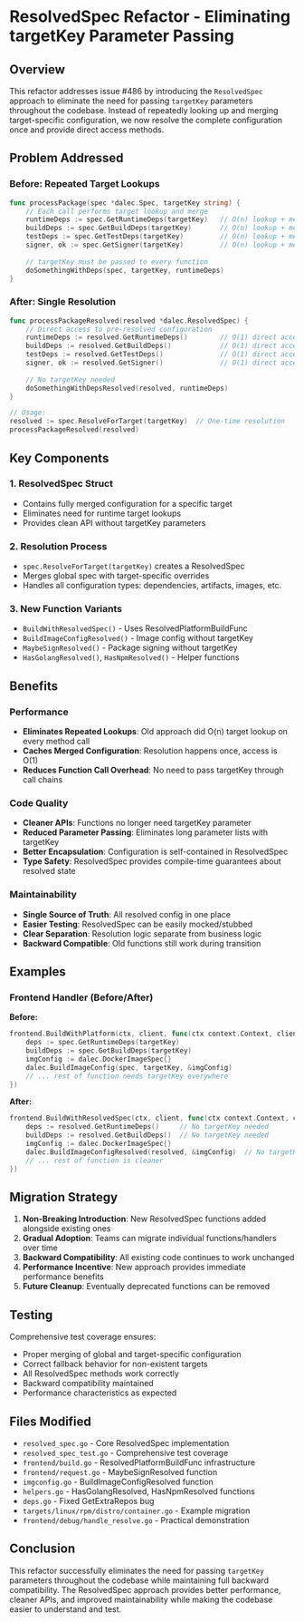 # ResolvedSpec Refactor - Eliminating targetKey Parameter Passing

## Overview

This refactor addresses issue #486 by introducing the `ResolvedSpec` approach to eliminate the need for passing `targetKey` parameters throughout the codebase. Instead of repeatedly looking up and merging target-specific configuration, we now resolve the complete configuration once and provide direct access methods.

## Problem Addressed

### Before: Repeated Target Lookups
```go
func processPackage(spec *dalec.Spec, targetKey string) {
    // Each call performs target lookup and merge
    runtimeDeps := spec.GetRuntimeDeps(targetKey)   // O(n) lookup + merge
    buildDeps := spec.GetBuildDeps(targetKey)       // O(n) lookup + merge  
    testDeps := spec.GetTestDeps(targetKey)         // O(n) lookup + merge
    signer, ok := spec.GetSigner(targetKey)         // O(n) lookup + merge
    
    // targetKey must be passed to every function
    doSomethingWithDeps(spec, targetKey, runtimeDeps)
}
```

### After: Single Resolution
```go
func processPackageResolved(resolved *dalec.ResolvedSpec) {
    // Direct access to pre-resolved configuration  
    runtimeDeps := resolved.GetRuntimeDeps()        // O(1) direct access
    buildDeps := resolved.GetBuildDeps()            // O(1) direct access
    testDeps := resolved.GetTestDeps()              // O(1) direct access  
    signer, ok := resolved.GetSigner()              // O(1) direct access
    
    // No targetKey needed
    doSomethingWithDepsResolved(resolved, runtimeDeps)
}

// Usage:
resolved := spec.ResolveForTarget(targetKey)  // One-time resolution
processPackageResolved(resolved)
```

## Key Components

### 1. ResolvedSpec Struct
- Contains fully merged configuration for a specific target
- Eliminates need for runtime target lookups
- Provides clean API without targetKey parameters

### 2. Resolution Process
- `spec.ResolveForTarget(targetKey)` creates a ResolvedSpec
- Merges global spec with target-specific overrides
- Handles all configuration types: dependencies, artifacts, images, etc.

### 3. New Function Variants
- `BuildWithResolvedSpec()` - Uses ResolvedPlatformBuildFunc  
- `BuildImageConfigResolved()` - Image config without targetKey
- `MaybeSignResolved()` - Package signing without targetKey
- `HasGolangResolved()`, `HasNpmResolved()` - Helper functions

## Benefits

### Performance
- **Eliminates Repeated Lookups**: Old approach did O(n) target lookup on every method call
- **Caches Merged Configuration**: Resolution happens once, access is O(1)
- **Reduces Function Call Overhead**: No need to pass targetKey through call chains

### Code Quality  
- **Cleaner APIs**: Functions no longer need targetKey parameter
- **Reduced Parameter Passing**: Eliminates long parameter lists with targetKey
- **Better Encapsulation**: Configuration is self-contained in ResolvedSpec
- **Type Safety**: ResolvedSpec provides compile-time guarantees about resolved state

### Maintainability
- **Single Source of Truth**: All resolved config in one place
- **Easier Testing**: ResolvedSpec can be easily mocked/stubbed
- **Clear Separation**: Resolution logic separate from business logic
- **Backward Compatible**: Old functions still work during transition

## Examples

### Frontend Handler (Before/After)

**Before:**
```go
frontend.BuildWithPlatform(ctx, client, func(ctx context.Context, client gwclient.Client, platform *ocispecs.Platform, spec *dalec.Spec, targetKey string) (gwclient.Reference, *dalec.DockerImageSpec, error) {
    deps := spec.GetRuntimeDeps(targetKey)
    buildDeps := spec.GetBuildDeps(targetKey) 
    imgConfig := dalec.DockerImageSpec{}
    dalec.BuildImageConfig(spec, targetKey, &imgConfig)
    // ... rest of function needs targetKey everywhere
})
```

**After:**
```go  
frontend.BuildWithResolvedSpec(ctx, client, func(ctx context.Context, client gwclient.Client, platform *ocispecs.Platform, resolved *dalec.ResolvedSpec) (gwclient.Reference, *dalec.DockerImageSpec, error) {
    deps := resolved.GetRuntimeDeps()     // No targetKey needed
    buildDeps := resolved.GetBuildDeps()  // No targetKey needed
    imgConfig := dalec.DockerImageSpec{}
    dalec.BuildImageConfigResolved(resolved, &imgConfig)  // No targetKey needed
    // ... rest of function is cleaner
})
```

## Migration Strategy

1. **Non-Breaking Introduction**: New ResolvedSpec functions added alongside existing ones
2. **Gradual Adoption**: Teams can migrate individual functions/handlers over time  
3. **Backward Compatibility**: All existing code continues to work unchanged
4. **Performance Incentive**: New approach provides immediate performance benefits
5. **Future Cleanup**: Eventually deprecated functions can be removed

## Testing

Comprehensive test coverage ensures:
- Proper merging of global and target-specific configuration
- Correct fallback behavior for non-existent targets  
- All ResolvedSpec methods work correctly
- Backward compatibility maintained
- Performance characteristics as expected

## Files Modified

- `resolved_spec.go` - Core ResolvedSpec implementation
- `resolved_spec_test.go` - Comprehensive test coverage
- `frontend/build.go` - ResolvedPlatformBuildFunc infrastructure
- `frontend/request.go` - MaybeSignResolved function
- `imgconfig.go` - BuildImageConfigResolved function  
- `helpers.go` - HasGolangResolved, HasNpmResolved functions
- `deps.go` - Fixed GetExtraRepos bug
- `targets/linux/rpm/distro/container.go` - Example migration
- `frontend/debug/handle_resolve.go` - Practical demonstration

## Conclusion

This refactor successfully eliminates the need for passing `targetKey` parameters throughout the codebase while maintaining full backward compatibility. The ResolvedSpec approach provides better performance, cleaner APIs, and improved maintainability while making the codebase easier to understand and test.